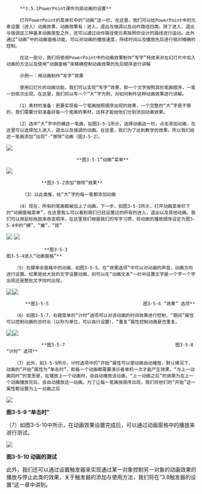          **3.5.1PowerPoint课件内部动画的设置**

         打开PowerPoint的菜单栏中的“动画”这一栏，在这里，我们可以给PowerPoint中的元素设置（进入）动画效果，动画效果有：进入，退出与强调以及动作路径四类。除了进入、退出与强调这三种基本动画类型之外，还可以通过动作路径使元素按照你设计的路线进行运动。此外通过“动画”中的动画窗格功能，可以对动画的播放速度，持续时间以及播放先后进行相对精确的控制。

         在这一部分，我们将使用PowerPoint中的动画效果制作“写字”特效来对在幻灯片中加入动画的方法以及使用“动画窗格”来精确控制动画效果的先后顺序进行讲解

         示例一：用动画制作“写字”效果

         使用幻灯片的动画功能，我们可以实现“写字”效果，即一个文字按照其的笔画顺序，一笔一划依次出现。在这里，我们将以写一个“大”字为例，对如何制作这种动画效果进行讲解。

        （1）素材的准备：若要实现每一个笔画按照顺序出现的效果，一个完整的“大”字是不够的，我们需要分别准备好每一个笔画的素材，这样才能给他们分别添加动画效果。

        （2）选中“大”字中的横这一笔画，如图3-5-1所示，选择动画这一栏，点击添加动画，在这里可以选择加入进入，退出以及强调的动画。在这里，我们为了达到教学的效果，所以我们给这一笔画添加“出现”-“擦除”动画（图3-5-2）。

![](file:///C:\Users\netedi21\AppData\Local\Temp\ksohtml\wpsA17F.tmp.jpg)

                              **图3-5-1“动画”菜单**

![](file:///C:\Users\netedi21\AppData\Local\Temp\ksohtml\wpsA180.tmp.jpg)

                 **图3-5-2添加“擦除”效果**

          （3）以此类推，给“大”字的每一笔都添加动画

        （4）现在，所有的笔画都被加上了动画，下一步，如图3-5-3所示，打开动画菜单栏下的“动画窗格菜单”，在这里我么可以看到我们已经设置过的所有的进入，退出以及其他动画。我们可以用鼠标拖放来改变顺序，在这里我们根据我们的写字习惯，将动画的播放顺序设定为图3-5-4中的“横”，“撇”，“捺”

![](file:///C:\Users\netedi21\AppData\Local\Temp\ksohtml\wpsA190.tmp.jpg) ![](file:///C:\Users\netedi21\AppData\Local\Temp\ksohtml\wpsA191.tmp.jpg)

                  **图3-5-3                                                  图3-5-4进入“动画窗格”**

       （5）右键单击窗格中的动画，如图3-5-5，在“效果选项”中可以对动画的声音，动画方向进行设置。如果是给大批的文字设置动画，则可以在“动画文本”一栏中设置文字是一个字一个字出现还是整批文字同时出现。

![](file:///C:\Users\netedi21\AppData\Local\Temp\ksohtml\wpsA1A2.tmp.jpg)![](file:///C:\Users\netedi21\AppData\Local\Temp\ksohtml\wpsA1B3.tmp.jpg)

           **图3-5-5                                   图3-5-6 “效果” 选项**

       （6）如图3-5-7，右键菜单的“计时”选项可以对该动画的时间效果进行控制，“期间”属性可以控制动画的总时长（以秒为单位，可以自行设置），“重复”属性控制动画是否重复。

![](file:///C:\Users\netedi21\AppData\Local\Temp\ksohtml\wpsA1B4.tmp.jpg)![](file:///C:\Users\netedi21\AppData\Local\Temp\ksohtml\wpsA1C4.tmp.jpg)

                 **图3-5-7                                         图3-5-8 “计时” 选项**

       （7）此外，如3-5-9所示，计时选项中的“开始”属性可以使动画自动播放，默认情况下，动画的“开始”属性为“单击时”，即每一个动画都需要演示者单机一次才能产生效果，“与上一动画同时”的意思是，在播放上一个动画时，会自动播放该动画，“上一动画之后”的效果为在上一个动画播放完后，会自动播放这一动画。为了让每一笔画按顺序出现，我们将他们的“开始”这一属性都设置为上一动画之后

![](file:///C:\Users\netedi21\AppData\Local\Temp\ksohtml\wpsA1C5.tmp.jpg)

**图3-5-9 “单击时”**

（7）如图3-5-10中所示，在动画效果设置完成后，可以通过动画窗格中的播放来进行测试。

![](file:///C:\Users\netedi21\AppData\Local\Temp\ksohtml\wpsA1D6.tmp.jpg)

**图3-5-10 动画的测试**

此外，我们还可以通过设置触发器来实现通过某一对象控制另一对象的动画效果的播放与停止此类的效果，关于触发器的添加与使用方法，我们将在“3.8触发器的设置”这一章中讲到。


